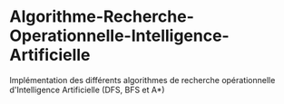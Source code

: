 # Algorithme-Recherche-Operationnelle-Intelligence-Artificielle
Implémentation des différents algorithmes de recherche opérationnelle d'Intelligence Artificielle (DFS, BFS et A*)
